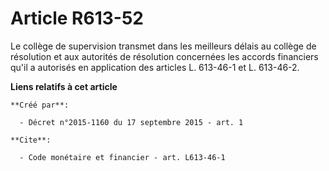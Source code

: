 # Article R613-52

Le collège de supervision transmet dans les meilleurs délais au collège de résolution et aux autorités de résolution
concernées les accords financiers qu'il a autorisés en application des articles L. 613-46-1 et L. 613-46-2.

**Liens relatifs à cet article**

	**Créé par**:

	  - Décret n°2015-1160 du 17 septembre 2015 - art. 1

	**Cite**:

	  - Code monétaire et financier - art. L613-46-1
